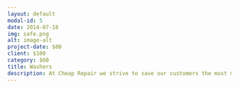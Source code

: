 ```yaml
---
layout: default
modal-id: 5
date: 2014-07-18
img: safe.png
alt: image-alt
project-date: $80
client: $100
category: $60
title: Washers
description: At Cheap Repair we strive to save our customers the most money possible. That is why we have  SPECIAL DISCOUNTS for customers who choose to work with us again! Enjoyed our service for the first time?  ENJOY 15% OFF on all future service calls! Did you use our services more than 30 times? Or had recommended 30 people who then used our services? WE APPRECIATE YOUR LOYALTY AND WELCOME TO OUR SAVINGS CLUB <3 GET AN EXTRA 30% OFF ON ALL OF YOUR FUTURE SERVICES PLUS EXTRA 10% OFF WITH EACH CONSECUTIVE YEAR UP TO 50% OFF !!! It pays to stay with us!
---
```

